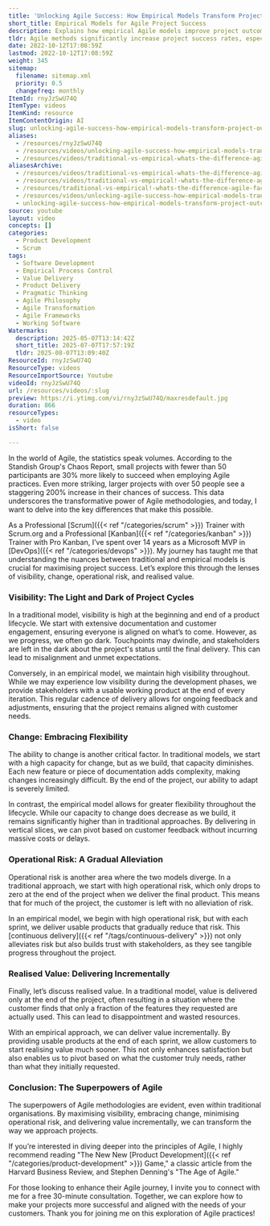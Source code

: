 ```yaml
---
title: 'Unlocking Agile Success: How Empirical Models Transform Project Outcomes'
short_title: Empirical Models for Agile Project Success
description: Explains how empirical Agile models improve project outcomes by increasing visibility, enabling change, reducing risk, and delivering value incrementally throughout development.
tldr: Agile methods significantly increase project success rates, especially for larger teams, by maintaining ongoing visibility, enabling flexibility, reducing operational risk, and delivering value incrementally. Unlike traditional models, Agile allows for regular feedback and adaptation, which keeps projects aligned with customer needs and reduces wasted effort. Development managers should consider adopting empirical Agile practices to improve outcomes and stakeholder satisfaction.
date: 2022-10-12T17:08:59Z
lastmod: 2022-10-12T17:08:59Z
weight: 345
sitemap:
  filename: sitemap.xml
  priority: 0.5
  changefreq: monthly
ItemId: rnyJzSwU74Q
ItemType: videos
ItemKind: resource
ItemContentOrigin: AI
slug: unlocking-agile-success-how-empirical-models-transform-project-outcomes
aliases:
  - /resources/rnyJzSwU74Q
  - /resources/videos/unlocking-agile-success-how-empirical-models-transform-project-outcomes
  - /resources/videos/traditional-vs-empirical-whats-the-difference-agile-faces-off-agianst-waterfall
aliasesArchive:
  - /resources/videos/traditional-vs-empirical-whats-the-difference-agile-faces-off-agianst-waterfall
  - /resources/videos/traditional-vs-empirical!-whats-the-difference-agile-faces-off-agianst-waterfall!
  - /resources/traditional-vs-empirical!-whats-the-difference-agile-faces-off-agianst-waterfall!
  - /resources/videos/unlocking-agile-success-how-empirical-models-transform-project-outcomes
  - unlocking-agile-success-how-empirical-models-transform-project-outcomes
source: youtube
layout: video
concepts: []
categories:
  - Product Development
  - Scrum
tags:
  - Software Development
  - Empirical Process Control
  - Value Delivery
  - Product Delivery
  - Pragmatic Thinking
  - Agile Philosophy
  - Agile Transformation
  - Agile Frameworks
  - Working Software
Watermarks:
  description: 2025-05-07T13:14:42Z
  short_title: 2025-07-07T17:57:19Z
  tldr: 2025-08-07T13:09:40Z
ResourceId: rnyJzSwU74Q
ResourceType: videos
ResourceImportSource: Youtube
videoId: rnyJzSwU74Q
url: /resources/videos/:slug
preview: https://i.ytimg.com/vi/rnyJzSwU74Q/maxresdefault.jpg
duration: 866
resourceTypes:
  - video
isShort: false

---
```

In the world of Agile, the statistics speak volumes. According to the Standish Group's Chaos Report, small projects with fewer than 50 participants are 30% more likely to succeed when employing Agile practices. Even more striking, larger projects with over 50 people see a staggering 200% increase in their chances of success. This data underscores the transformative power of Agile methodologies, and today, I want to delve into the key differences that make this possible.

As a Professional [Scrum]({{< ref "/categories/scrum" >}}) Trainer with Scrum.org and a Professional [Kanban]({{< ref "/categories/kanban" >}}) Trainer with Pro Kanban, I’ve spent over 14 years as a Microsoft MVP in [DevOps]({{< ref "/categories/devops" >}}). My journey has taught me that understanding the nuances between traditional and empirical models is crucial for maximising project success. Let’s explore this through the lenses of visibility, change, operational risk, and realised value.

### Visibility: The Light and Dark of Project Cycles

In a traditional model, visibility is high at the beginning and end of a product lifecycle. We start with extensive documentation and customer engagement, ensuring everyone is aligned on what’s to come. However, as we progress, we often go dark. Touchpoints may dwindle, and stakeholders are left in the dark about the project's status until the final delivery. This can lead to misalignment and unmet expectations.

Conversely, in an empirical model, we maintain high visibility throughout. While we may experience low visibility during the development phases, we provide stakeholders with a usable working product at the end of every iteration. This regular cadence of delivery allows for ongoing feedback and adjustments, ensuring that the project remains aligned with customer needs.

### Change: Embracing Flexibility

The ability to change is another critical factor. In traditional models, we start with a high capacity for change, but as we build, that capacity diminishes. Each new feature or piece of documentation adds complexity, making changes increasingly difficult. By the end of the project, our ability to adapt is severely limited.

In contrast, the empirical model allows for greater flexibility throughout the lifecycle. While our capacity to change does decrease as we build, it remains significantly higher than in traditional approaches. By delivering in vertical slices, we can pivot based on customer feedback without incurring massive costs or delays.

### Operational Risk: A Gradual Alleviation

Operational risk is another area where the two models diverge. In a traditional approach, we start with high operational risk, which only drops to zero at the end of the project when we deliver the final product. This means that for much of the project, the customer is left with no alleviation of risk.

In an empirical model, we begin with high operational risk, but with each sprint, we deliver usable products that gradually reduce that risk. This [continuous delivery]({{< ref "/tags/continuous-delivery" >}}) not only alleviates risk but also builds trust with stakeholders, as they see tangible progress throughout the project.

### Realised Value: Delivering Incrementally

Finally, let’s discuss realised value. In a traditional model, value is delivered only at the end of the project, often resulting in a situation where the customer finds that only a fraction of the features they requested are actually used. This can lead to disappointment and wasted resources.

With an empirical approach, we can deliver value incrementally. By providing usable products at the end of each sprint, we allow customers to start realising value much sooner. This not only enhances satisfaction but also enables us to pivot based on what the customer truly needs, rather than what they initially requested.

### Conclusion: The Superpowers of Agile

The superpowers of Agile methodologies are evident, even within traditional organisations. By maximising visibility, embracing change, minimising operational risk, and delivering value incrementally, we can transform the way we approach projects. 

If you’re interested in diving deeper into the principles of Agile, I highly recommend reading "The New New [Product Development]({{< ref "/categories/product-development" >}}) Game," a classic article from the Harvard Business Review, and Stephen Denning's "The Age of Agile." 

For those looking to enhance their Agile journey, I invite you to connect with me for a free 30-minute consultation. Together, we can explore how to make your projects more successful and aligned with the needs of your customers. Thank you for joining me on this exploration of Agile practices!
